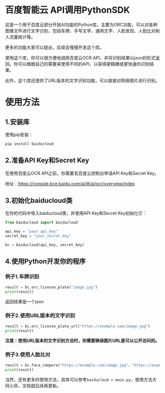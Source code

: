 # 百度智能云 API调用PythonSDK

这是一个用于百度云部分开放AI功能的Python库。主要为ORC功能，可以对各种图像文件进行文字识别，包括车牌、手写文字、通用文字、人脸发现、人脸比对和人流量统计等。

更多的功能大家可以提出，后续会慢慢开发这个库。

使用这个库，你可以很方便地调用百度云OCR API，并将识别结果以json的形式返回。你可以根据自己的需要来使用不同的API，以获得更精确或更快速的识别结果。

此外，这个库还提供了URL版本的文字识别功能，可以直接对网络图片进行识别。

# 使用方法

## 1.安装库

使用pip安装：

```bash
pip install baiducloud
```

## 2.准备API Key和Secret Key

在使用百度云OCR API之前，你需要去百度云控制台申请API Key和Secret Key。

地址：https://console.bce.baidu.com/ai/#/ai/ocr/overview/index

## 3.初始化baiducloud类

在你的代码中导入baiducloud类，并使用API Key和Secret Key初始化它：

```python
from baiducloud import baiducloud

api_key = "your_api_key"
secret_key = "your_secret_key"

bc = baiducloud(api_key, secret_key)
```

## 4.使用Python开发你的程序

### 例子1.车牌识别

```python
result = bc.orc_license_plate("image.jpg")
print(result)
```

返回结果是一个json

### 例子2.使用URL版本的文字识别

```python
result = bc.orc_license_plate_url("https://example.com/image.jpg")
print(result)
```

**注意：使用URL版本的文字识别方法时，你需要确保图片URL是可以公开访问的。**

### 例子3.使用人脸比对

```python
result = bc.face_compare("https://example.com/image.jpg"，"https://example.com/image1.jpg")
print(result)
```

当然，还有更多的使用方法，具体可以参考`baiducloud > main.py`，使用方法大同小异，文档就后续再更新。
